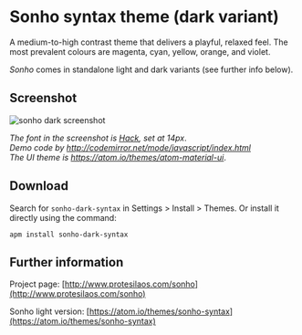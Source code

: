 # Sonho syntax theme (dark variant)

A medium-to-high contrast theme that delivers a playful, relaxed feel. The most prevalent colours are magenta, cyan, yellow, orange, and violet.

*Sonho* comes in standalone light and dark variants (see further info below).

## Screenshot

![sonho dark screenshot](https://raw.githubusercontent.com/protesilaos/prot16/master/sonho/img/sonho_dark_sample.png)

*The font in the screenshot is [Hack](https://github.com/chrissimpkins/Hack), set at 14px*.  
*Demo code by http://codemirror.net/mode/javascript/index.html*  
*The UI theme is https://atom.io/themes/atom-material-ui*.

## Download

Search for `sonho-dark-syntax` in Settings > Install > Themes. Or install it directly using the command:

```shell
apm install sonho-dark-syntax
```

## Further information

Project page: [http://www.protesilaos.com/sonho](http://www.protesilaos.com/sonho)

Sonho light version: [https://atom.io/themes/sonho-syntax](https://atom.io/themes/sonho-syntax)
